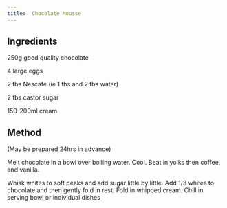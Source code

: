 ```yaml
---
title:  Chocolate Mousse
---
```


## Ingredients

250g good quality chocolate

4 large eggs

2 tbs Nescafe (ie 1 tbs and 2 tbs water)

2 tbs castor sugar

150-200ml cream

## Method

(May be prepared 24hrs in advance)

Melt chocolate in a bowl over boiling water.
Cool.
Beat in yolks then coffee, and vanilla.

Whisk whites to soft peaks and add sugar little by little.
Add 1/3 whites to chocolate and then gently fold in rest.
Fold in whipped cream.
Chill in serving bowl or individual dishes





